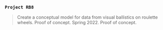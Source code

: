 ### `Project RB8`
> Create a conceptual model for data from visual ballistics on roulette wheels. Proof of concept. Spring 2022. Proof of concept.
